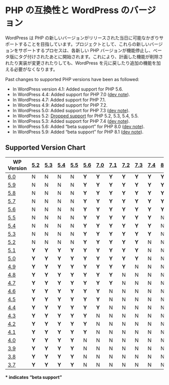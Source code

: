 <!--
# PHP Compatibility and WordPress Versions
-->
# PHP の互換性と WordPress のバージョン

<!--
WordPress aims to support new versions of PHP on the day they are released as much as possible. As a project, the process of supporting these new versions begins after each new PHP version has hit feature freeze and are tagging beta versions. This prevents having to revert or make additional changes to WordPress if a planned feature is removed or the implementation changes.
-->
WordPress は PHP の新しいバージョンがリリースされた当日に可能なかぎりサポートすることを目指しています。プロジェクトとして、これらの新しいバージョンをサポートするプロセスは、各新しい PHP バージョンが機能停止し、ベータ版にタグ付けされたあとに開始されます。これにより、計画した機能が削除されたり実装が変更されたりしても、WordPress を元に戻したり追加の機能を加える必要がなくなります。

Past changes to supported PHP versions have been as followed:

*   In WordPress version 4.1: Added support for PHP 5.6.
*   In WordPress 4.4: Added support for PHP 7.0 ([dev note](https://make.wordpress.org/core/2015/09/10/wordpress-and-php7/)).
*   In WordPress 4.7: Added support for PHP 7.1.
*   In WordPress 4.9: Added support for PHP 7.2.
*   In WordPress 5.0: Added support for PHP 7.3 ([dev note](https://make.wordpress.org/core/2018/10/15/wordpress-and-php-7-3/)).
*   In WordPress 5.2: [Dropped support](https://core.trac.wordpress.org/ticket/46594) for PHP 5.2, 5.3, 5.4, 5.5.
*   In WordPress 5.3: Added support for PHP 7.4 ([dev note](https://make.wordpress.org/core/2019/10/11/wordpress-and-php-7-4/)).
*   In WordPress 5.6: Added “beta support” for PHP 8.0 ([dev note](https://make.wordpress.org/core/2020/11/23/wordpress-and-php-8-0/)).
*   In WordPress 5.9: Added “beta support” for PHP 8.1 ([dev note](https://make.wordpress.org/core/2022/01/10/wordpress-5-9-and-php-8-0-8-1/)).

## Supported Version Chart

| WP Version | [5.2](https://www.php.net/archive/2006.php) | [5.3](https://www.php.net/archive/2009.php#id2009-06-30-1) | [5.4](https://www.php.net/archive/2012.php#id2012-03-01-1) | [5.5](https://www.php.net/archive/2013.php#id2013-06-20-1) | [5.6](https://www.php.net/archive/2014.php#id2014-08-28-1) | [7.0](https://www.php.net/archive/2015.php#id2015-12-03-1) | [7.1](https://www.php.net/archive/2016.php#id2016-12-01-3) | [7.2](https://www.php.net/archive/2017.php#id2017-11-30-1) | [7.3](https://www.php.net/archive/2018.php#id2018-12-06-1) | [7.4](https://www.php.net/archive/2019.php#2019-11-28-1) | [8.0](https://www.php.net/archive/2020.php#2020-11-26-3) | [8.1](https://www.php.net/archive/2021.php#2021-11-25-1) |
| --- | --- | --- | --- | --- | --- | --- | --- | --- | --- | --- | --- | --- |
| [6.0](https://wordpress.org/news/2022/05/arturo/) | N | N | N | N | **Y** | **Y** | **Y** | **Y** | **Y** | **Y** | **Y\*** | **Y\*** |
| [5.9](https://wordpress.org/news/2022/01/josephine/) | N | N | N | N | **Y** | **Y** | **Y** | **Y** | **Y** | **Y** | **Y**\* | **Y\*** |
| [5.8](https://wordpress.org/news/2021/07/tatum/) | N | N | N | N | **Y** | **Y** | **Y** | **Y** | **Y** | **Y** | **Y\*** | N |
| [5.7](https://wordpress.org/news/2021/03/esperanza/) | N | N | N | N | **Y** | **Y** | **Y** | **Y** | **Y** | **Y** | **Y**\* | N |
| [5.6](https://wordpress.org/news/2020/12/simone/) | N | N | N | N | **Y** | **Y** | **Y** | **Y** | **Y** | **Y** | **Y\*** | N |
| [5.5](https://wordpress.org/news/2020/08/wordpress-5-5-eckstine/) | N | N | N | N | **Y** | **Y** | **Y** | **Y** | **Y** | **Y** | N | N |
| [5.4](https://wordpress.org/news/2020/03/adderley/) | N | N | N | N | **Y** | **Y** | **Y** | **Y** | **Y** | **Y** | N | N |
| [5.3](https://wordpress.org/news/2019/11/kirk/) | N | N | N | N | **Y** | **Y** | **Y** | **Y** | **Y** | **Y** | N | N |
| [5.2](https://wordpress.org/news/2019/05/jaco/) | N | N | N | N | **Y** | **Y** | **Y** | **Y** | **Y** | N | N | N |
| [5.1](https://wordpress.org/news/2019/02/betty/) | **Y** | **Y** | **Y** | **Y** | **Y** | **Y** | **Y** | **Y** | **Y** | N | N | N |
| [5.0](https://wordpress.org/news/2018/12/bebo/) | **Y** | **Y** | **Y** | **Y** | **Y** | **Y** | **Y** | **Y** | **Y** | N | N | N |
| [4.9](https://wordpress.org/news/2017/11/tipton/) | **Y** | **Y** | **Y** | **Y** | **Y** | **Y** | **Y** | **Y** | N | N | N | N |
| [4.8](https://wordpress.org/news/2017/06/evans/) | **Y** | **Y** | **Y** | **Y** | **Y** | **Y** | **Y** | N | N | N | N | N |
| [4.7](https://wordpress.org/news/2016/12/vaughan/) | **Y** | **Y** | **Y** | **Y** | **Y** | **Y** | **Y** | N | N | N | N | N |
| [4.6](https://wordpress.org/news/2016/08/pepper/) | **Y** | **Y** | **Y** | **Y** | **Y** | **Y** | N | N | N | N | N | N |
| [4.5](https://wordpress.org/news/2016/04/coleman/) | **Y** | **Y** | **Y** | **Y** | **Y** | **Y** | N | N | N | N | N | N |
| [4.4](https://wordpress.org/news/2015/12/clifford/) | **Y** | **Y** | **Y** | **Y** | **Y** | **Y** | N | N | N | N | N | N |
| [4.3](https://wordpress.org/news/2015/08/billie/) | **Y** | **Y** | **Y** | **Y** | **Y** | N | N | N | N | N | N | N |
| [4.2](https://wordpress.org/news/2015/04/powell/) | **Y** | **Y** | **Y** | **Y** | **Y** | N | N | N | N | N | N | N |
| [4.1](https://wordpress.org/news/2014/12/dinah/) | **Y** | **Y** | **Y** | **Y** | **Y** | N | N | N | N | N | N | N |
| [4.0](https://wordpress.org/news/2014/09/benny/) | **Y** | **Y** | **Y** | **Y** | N | N | N | N | N | N | N | N |
| [3.9](https://wordpress.org/news/2014/04/smith/) | **Y** | **Y** | **Y** | **Y** | N | N | N | N | N | N | N | N |
| [3.8](https://wordpress.org/news/2013/12/parker/) | **Y** | **Y** | **Y** | **Y** | N | N | N | N | N | N | N | N |
| [3.7](https://wordpress.org/news/2013/10/basie/) | **Y** | **Y** | **Y** | **Y** | N | N | N | N | N | N | N | N |

**\* indicates “beta support”**
